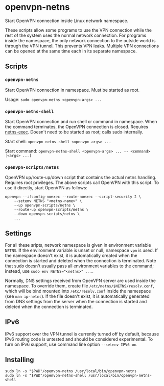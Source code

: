 openvpn-netns
=============

Start OpenVPN connection inside Linux network namespace.

These scripts allow some programs to use the VPN connection while the
rest of the system uses the normal network connection. For programs
inside the namespace, the only network connection to the outside world
is through the VPN tunnel. This prevents VPN leaks. Multiple VPN
connections can be opened at the same time each in its separate
namespace.


Scripts
-------

### `openvpn-netns`

Start OpenVPN connection in namespace. Must be started as root.

Usage: `sudo openvpn-netns <openvpn-args> ...`


### `openvpn-netns-shell`

Start OpenVPN connection and run shell or command in namespace. When
the command terminates, the OpenVPN connection is closed. Requires
[netns-exec]. Doesn't need to be started as root; calls sudo
internally.

Start shell: `openvpn-netns-shell <openvpn-args> ...`

Start command: `openvpn-netns-shell <openvpn-args> ... -- <command> [<args> ...]`


### `openvpn-scripts/netns`

OpenVPN up/route-up/down script that contains the actual netns
handling. Requires root privileges. The above scripts call OpenVPN
with this script. To use it directly, start OpenVPN as follows:

    openvpn --ifconfig-noexec --route-noexec --script-security 2 \
        --setenv NETNS "<netns-name>" \
        --up openvpn-scripts/netns \
        --route-up openvpn-scripts/netns \
        --down openvpn-scripts/netns \
        ...


Settings
--------

For all these sripts, network namespace is given in environment
variable `NETNS`. If the environment variable is unset or null,
namespace `vpn` is used. If the namespace doesn't exist, it is
automatically created when the connection is started and deleted when
the connection is terminated. Note that sudo doesn't usually pass all
environment variables to the command; instead, use `sudo env
NETNS="<netns>" ...`.

Normally, DNS settings received from OpenVPN server are used inside
the namespace. To override them, create file
`/etc/netns/$NETNS/resolv.conf`, which will be bind mounted into
`/etc/resolv.conf` inside the namespace (see `man ip-netns`). If the
file doesn't exist, it is automatically generated from DNS settings
from the server when the connection is started and deleted when the
connection is terminated.


IPv6
----

IPv6 support over the VPN tunnel is currently turned off by default,
because IPv6 routing code is untested and should be considered
experimental. To turn on IPv6 support, use command line option
`--setenv IPV6 on`.


Installing
----------

    sudo ln -s "$PWD"/openvpn-netns /usr/local/bin/openvpn-netns
    sudo ln -s "$PWD"/openvpn-netns-shell /usr/local/bin/openvpn-netns-shell


[netns-exec]: https://github.com/pekman/netns-exec
